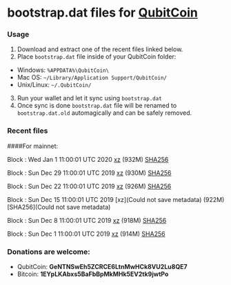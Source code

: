 # bootstrap.dat files for [QubitCoin](https://qubitcoin.cc/)

### Usage

1. Download and extract one of the recent files linked below.
2. Place `bootstrap.dat` file inside of your QubitCoin folder:
 - Windows: `%APPDATA%\QubitCoin\`
 - Mac OS: `~/Library/Application Support/QubitCoin/`
 - Unix/Linux: `~/.QubitCoin/`
3. Run your wallet and let it sync using `bootstrap.dat`
4. Once sync is done `bootstrap.dat` file will be renamed to `bootstrap.dat.old` automagically and can be safely removed.

### Recent files

####For mainnet:

Block : Wed Jan  1 11:00:01 UTC 2020 [xz](https://transfer.sh/hCj6F/bootstrap.dat.20200101.tar.xz) (932M) [SHA256](https://transfer.sh/Q0u1q/sha256.txt)

Block : Sun Dec 29 11:00:01 UTC 2019 [xz](https://transfer.sh/SoomL/bootstrap.dat.20191229.tar.xz) (930M) [SHA256](https://transfer.sh/110w97/sha256.txt)

Block : Sun Dec 22 11:00:01 UTC 2019 [xz](https://transfer.sh/vDuGo/bootstrap.dat.20191222.tar.xz) (926M) [SHA256](https://transfer.sh/izF1a/sha256.txt)

Block : Sun Dec 15 11:00:01 UTC 2019 [xz](Could not save metadata) (922M) [SHA256](Could not save metadata)

Block : Sun Dec  8 11:00:01 UTC 2019 [xz](https://transfer.sh/12fqvb/bootstrap.dat.20191208.tar.xz) (918M) [SHA256](https://transfer.sh/szZ7W/sha256.txt)

Block : Sun Dec  1 11:00:01 UTC 2019 [xz](https://transfer.sh/qpSJ9/bootstrap.dat.20191201.tar.xz) (914M) [SHA256](https://transfer.sh/ywSjz/sha256.txt)

### Donations are welcome:

- QubitCoin: **GeNTNSwEh5ZCRCE6LtnMwHCk8VU2Lu8QE7**
- Bitcoin: **1EYpLKAbxs5BaFbBpMkMHk5EV2tk9jwtPo**
